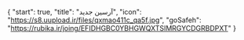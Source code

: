 {
  "start": true,
  "title": "آرسین جدید",
  "icon": "https://s8.uupload.ir/files/qxmao411c_qa5f.jpg",
  "goSafeh": "https://rubika.ir/joing/EFIDHGBC0YBHGWQXTSIMRGYCDGRBDPXT"
}
